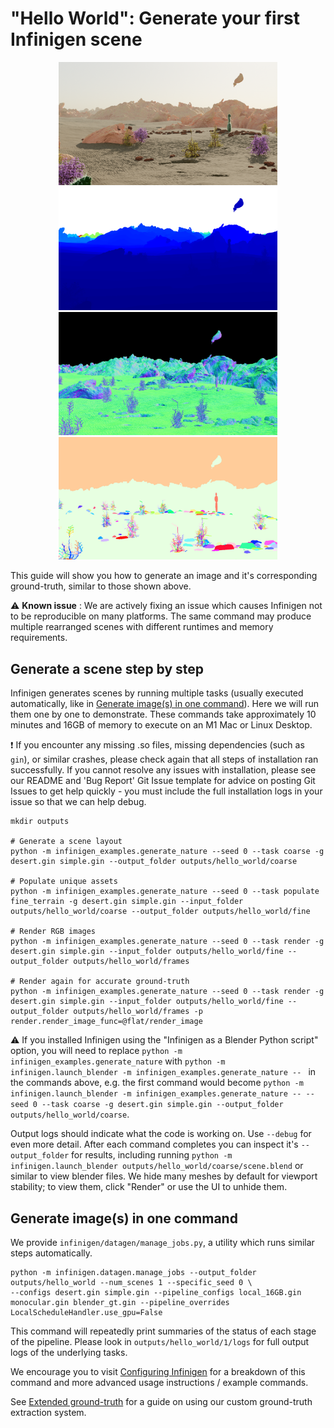 # "Hello World": Generate your first Infinigen scene 

<p align="center">
  <img src="images/hello_world/Image0048_00_00.png" width="350" />
  <img src="images/hello_world/Depth0048_00_00.png" width="350" />
  <img src="images/hello_world/SurfaceNormal_0001_00_00.png" width="350" />
  <img src="images/hello_world/InstanceSegmentation_0001_00_00.png" width="350" />
</p>

This guide will show you how to generate an image and it's corresponding ground-truth, similar to those shown above.

:warning: **Known issue** : We are actively fixing an issue which causes Infinigen not to be reproducible on many platforms. The same command may produce multiple rearranged scenes with different runtimes and memory requirements.

## Generate a scene step by step
Infinigen generates scenes by running multiple tasks (usually executed automatically, like in [Generate image(s) in one command](#generate-images-in-one-command)). Here we will run them one by one to demonstrate. These commands take approximately 10 minutes and 16GB of memory to execute on an M1 Mac or Linux Desktop.

:exclamation: If you encounter any missing .so files, missing dependencies (such as `gin`), or similar crashes, please check again that all steps of installation ran successfully. If you cannot resolve any issues with installation, please see our README and 'Bug Report' Git Issue template for advice on posting Git Issues to get help quickly - you must include the full installation logs in your issue so that we can help debug.

```
mkdir outputs

# Generate a scene layout
python -m infinigen_examples.generate_nature --seed 0 --task coarse -g desert.gin simple.gin --output_folder outputs/hello_world/coarse

# Populate unique assets
python -m infinigen_examples.generate_nature --seed 0 --task populate fine_terrain -g desert.gin simple.gin --input_folder outputs/hello_world/coarse --output_folder outputs/hello_world/fine

# Render RGB images
python -m infinigen_examples.generate_nature --seed 0 --task render -g desert.gin simple.gin --input_folder outputs/hello_world/fine --output_folder outputs/hello_world/frames

# Render again for accurate ground-truth
python -m infinigen_examples.generate_nature --seed 0 --task render -g desert.gin simple.gin --input_folder outputs/hello_world/fine --output_folder outputs/hello_world/frames -p render.render_image_func=@flat/render_image 
```

:warning: If you installed Infinigen using the "Infinigen as a Blender Python script" option, you will need to replace `python -m infinigen_examples.generate_nature` with `python -m infinigen.launch_blender -m infinigen_examples.generate_nature -- ` in the commands above, e.g. the first command would become `python -m infinigen.launch_blender -m infinigen_examples.generate_nature -- --seed 0 --task coarse -g desert.gin simple.gin --output_folder outputs/hello_world/coarse`. 

Output logs should indicate what the code is working on. Use `--debug` for even more detail. After each command completes you can inspect it's `--output_folder` for results, including running `python -m infinigen.launch_blender outputs/hello_world/coarse/scene.blend` or similar to view blender files. We hide many meshes by default for viewport stability; to view them, click "Render" or use the UI to unhide them.

## Generate image(s) in one command

We provide `infinigen/datagen/manage_jobs.py`, a utility which runs similar steps automatically.

```
python -m infinigen.datagen.manage_jobs --output_folder outputs/hello_world --num_scenes 1 --specific_seed 0 \
--configs desert.gin simple.gin --pipeline_configs local_16GB.gin monocular.gin blender_gt.gin --pipeline_overrides LocalScheduleHandler.use_gpu=False
```

This command will repeatedly print summaries of the status of each stage of the pipeline. Please look in `outputs/hello_world/1/logs` for full output logs of the underlying tasks.

We encourage you to visit [Configuring Infinigen](ConfiguringInfinigen.md) for a breakdown of this command and more advanced usage instructions / example commands.

See [Extended ground-truth](GroundTruthAnnotations.md) for a guide on using our custom ground-truth extraction system.